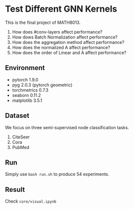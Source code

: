 # Test Different GNN Kernels
This is the final project of MATH8013.

1. How does #conv-layers affect performance?
2. How dows Batch Normalization affect performance?
3. How does the aggregation method affect performance?
4. How does the normalized A affect performance?
5. How does the order of Linear and A affect performance?

## Environment
- pytorch 1.9.0
- pyg 2.0.3 (pytorch geometric)
- torchmetrics 0.7.3
- seaborn 0.11.2
- matplotlib 3.5.1

## Dataset
We focus on three semi-supervised node classification tasks.
1. CiteSeer
2. Cora
3. PubMed

## Run
Simply use ```bash run.sh``` to produce 54 experiments.

## Result
Check `core/visual.ipynb`

